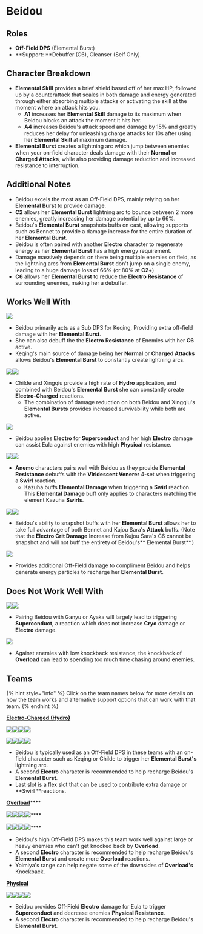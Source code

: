 # Beidou

## Roles

* **Off-Field DPS** (Elemental Burst)
* **Support: **Debuffer (C6), Cleanser (Self Only)

## Character Breakdown

* **Elemental Skill** provides a brief shield based off of her max HP, followed up by a counterattack that scales in both damage and energy generated through either absorbing multiple attacks or activating the skill at the moment where an attack hits you.
  * **A1** increases her **Elemental Skill** damage to its maximum when Beidou blocks an attack the moment it hits her.
  * **A4** increases Beidou's attack speed and damage by 15% and greatly reduces her delay for unleashing charge attacks for 10s after using her **Elemental Skill** at maximum damage.
* **Elemental Burst** creates a lightning arc which jump between enemies when your on-field character deals damage with their **Normal** or **Charged Attacks**, while also providing damage reduction and increased resistance to interruption.

## Additional Notes

* Beidou excels the most as an Off-Field DPS, mainly relying on her **Elemental Burst** to provide damage.
* **C2** allows her **Elemental Burst** lightning arc to bounce between 2 more enemies, greatly increasing her damage potential by up to 66%.
* Beidou's **Elemental Burst** snapshots buffs on cast, allowing supports such as Bennet to provide a damage increase for the entire duration of her **Elemental Burst.**
* Beidou is often paired with another **Electro** character to regenerate energy as her **Elemental Burst** has a high energy requirement.
* Damage massively depends on there being multiple enemies on field, as the lightning arcs from **Elemental Burst** don't jump on a single enemy, leading to a huge damage loss of 66% (or 80% at **C2**+)
* **C6** allows her **Elemental Burst** to reduce the **Electro** **Resistance** of surrounding enemies, making her a debuffer.

## Works Well With

![](../../.gitbook/assets/UI\_AvatarIcon\_Keqing.png)

* Beidou primarily acts as a Sub DPS for Keqing, Providing extra off-field damage with her **Elemental Burst**.
* She can also debuff the the **Electro** **Resistance** of Enemies with her **C6** active.
* Keqing's main source of damage being her **Normal** or **Charged Attacks** allows Beidou's **Elemental Burst** to constantly create lightning arcs.

![](../../.gitbook/assets/ui\_avataricon\_tartaglia.png)![](../../.gitbook/assets/UI\_AvatarIcon\_Xingqiu.png)

* Childe and Xingqiu provide a high rate of **Hydro** application, and combined with Beidou's **Elemental Burst** she can constantly create **Electro-Charged** reactions.
  * The combination of damage reduction on both Beidou and Xingqiu's **Elemental Bursts** provides increased survivability while both are active.

![](../../.gitbook/assets/UI\_AvatarIcon\_Eula.png)

* Beidou applies **Electro** for **Superconduct** and her high **Electro** damage can assist Eula against enemies with high **Physical** resistance.

![](../../.gitbook/assets/UI\_AvatarIcon\_Kazuha.png)![](../../.gitbook/assets/UI\_AvatarIcon\_Sucrose.png)

* **Anemo** characters pairs well with Beidou as they provide **Elemental Resistance** debuffs with the **Viridescent Venerer** 4-set when triggering a **Swirl** reaction.
  * Kazuha buffs **Elemental Damage** when triggering a **Swirl** reaction. This **Elemental Damage** buff only applies to characters matching the element Kazuha **Swirls**.

![](../../.gitbook/assets/UI\_AvatarIcon\_Bennett.png)![](../../.gitbook/assets/UI\_AvatarIcon\_Sara.png)

* Beidou's ability to snapshot buffs with her **Elemental Burst** allows her to take full advantage of both Bennet and Kujou Sara's **Attack** buffs. (Note that the **Electro Crit Damage** Increase from Kujou Sara's C6 cannot be snapshot and will not buff the entirety of Beidou's** Elemental Burst**.)

![](../../.gitbook/assets/UI\_AvatarIcon\_Fischl.png)

* Provides additional Off-Field damage to compliment Beidou and helps generate energy particles to recharge her **Elemental Burst**.

## Does Not Work Well With

![](../../.gitbook/assets/UI\_AvatarIcon\_Ganyu.png)![](../../.gitbook/assets/UI\_AvatarIcon\_Ayaka.png)

* Pairing Beidou with Ganyu or Ayaka will largely lead to triggering **Superconduct**, a reaction which does not increase **Cryo** damage or **Electro** damage.

![](../../.gitbook/assets/Element\_Pyro.webp)

* Against enemies with low knockback resistance, the knockback of **Overload** can lead to spending too much time chasing around enemies.

## Teams

{% hint style="info" %}
Click on the team names below for more details on how the team works and alternative support options that can work with that team.
{% endhint %}

****[**Electro-Charged (Hydro)**](../../teams/electro-charged-hydro.md)****

![](../../.gitbook/assets/UI\_AvatarIcon\_Keqing.png)![](../../.gitbook/assets/UI\_AvatarIcon\_Xingqiu.png)![](../../.gitbook/assets/UI\_AvatarIcon\_Beidou.png)![](../../.gitbook/assets/UI\_AvatarIcon\_Bennett.png)

![](../../.gitbook/assets/ui\_avataricon\_tartaglia.png)![](../../.gitbook/assets/UI\_AvatarIcon\_Beidou.png)![](../../.gitbook/assets/UI\_AvatarIcon\_Fischl.png)![](../../.gitbook/assets/UI\_AvatarIcon\_Bennett.png)

* Beidou is typically used as an Off-Field DPS in these teams with an on-field character such as Keqing or Childe to trigger her **Elemental Burst's** lightning arc.
* A second **Electro** character is recommended to help recharge Beidou's **Elemental Burst**.
* Last slot is a flex slot that can be used to contribute extra damage or **Swirl **reactions.

[**Overload**](../../teams/overload.md)****

****![](../../.gitbook/assets/UI\_AvatarIcon\_Yoimiya.png)****![](../../.gitbook/assets/UI\_AvatarIcon\_Beidou.png)****![](../../.gitbook/assets/UI\_AvatarIcon\_Fischl.png)****![](../../.gitbook/assets/UI\_AvatarIcon\_Bennett.png)****

****![](../../.gitbook/assets/UI\_AvatarIcon\_Bennett.png)****![](../../.gitbook/assets/UI\_AvatarIcon\_Beidou.png)****![](../../.gitbook/assets/UI\_AvatarIcon\_Fischl.png)****![](../../.gitbook/assets/UI\_AvatarIcon\_Xingqiu.png)****

* Beidou's high Off-Field DPS makes this team work well against large or heavy enemies who can't get knocked back by **Overload**.
* A second **Electro** character is recommended to help recharge Beidou's **Elemental Burst** and create more **Overload** reactions.
* Yoimiya's range can help negate some of the downsides of **Overload's** Knockback.

****[**Physical**](../../teams/physical.md)****

![](../../.gitbook/assets/UI\_AvatarIcon\_Eula.png)![](../../.gitbook/assets/UI\_AvatarIcon\_Fischl.png)![](../../.gitbook/assets/UI\_AvatarIcon\_Beidou.png)![](../../.gitbook/assets/UI\_AvatarIcon\_Diona.png)

* Beidou provides Off-Field **Electro** damage for Eula to trigger **Superconduct** and decrease enemies **Physical Resistance**.
* A second **Electro** character is recommended to help recharge Beidou's **Elemental Burst**.
